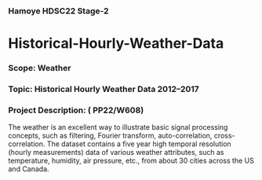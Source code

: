 ### Hamoye HDSC22 Stage-2

# Historical-Hourly-Weather-Data

### Scope: Weather
### Topic: Historical Hourly Weather Data 2012–2017
### Project Description: ( PP22/W608)
The weather is an excellent way to illustrate basic signal processing concepts, such as filtering, Fourier transform, auto-correlation, cross-correlation. The dataset contains a five year high temporal resolution (hourly measurements) data of various weather attributes, such as temperature, humidity, air pressure, etc., from about 30 cities across the US and Canada.
